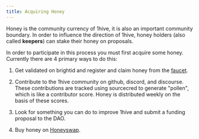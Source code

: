 ```yaml
---
title: Acquiring Honey
---
```


Honey is the community currency of 1hive, it is also an important community boundary. In order to influence the direction of 1hive, honey holders (also called **keepers**) can stake their honey on proposals.

In order to participate in this process you must first acquire some honey. Currently there are 4 primary ways to do this:

1. Get validated on brightid and register and claim honey from the [faucet](https://faucet.1hive.org). 

2. Contribute to the 1hive community on github, discord, and discourse. These contributions are tracked using sourcecred to generate "pollen", which is like a contributor score. Honey is distributed weekly on the basis of these scores.

3. Look for something you can do to improve 1hive and submit a funding proposal to the DAO.

4. Buy honey on [Honeyswap](https://honeyswap.org).
